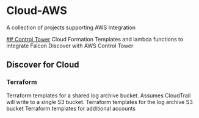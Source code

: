 # Cloud-AWS
A collection of projects supporting AWS Integration


[## Control Tower]()
Cloud Formation Templates and lambda functions to integrate Falcon Discover with AWS Control Tower

## Discover for Cloud
### Terraform
Terraform templates for a shared log archive bucket.   Assumes CloudTrail will write to a single S3 bucket. 
Terraform templates for the log archive S3 bucket 
Terraform templates for additional accounts

